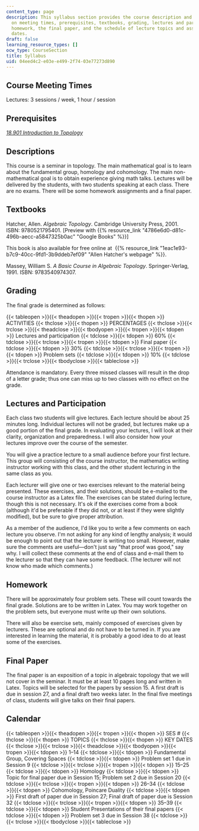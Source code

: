```yaml
---
content_type: page
description: This syllabus section provides the course description and information
  on meeting times, prerequisites, textbooks, grading, lectures and participation,
  homework, the final paper, and the schedule of lecture topics and assignment due
  dates.
draft: false
learning_resource_types: []
ocw_type: CourseSection
title: Syllabus
uid: 04eed4c2-e03e-e499-2f74-03e77273d890
---
```

## Course Meeting Times

Lectures: 3 sessions / week, 1 hour / session

## Prerequisites

[*18.901 Introduction to Topology*](/courses/18-901-introduction-to-topology-fall-2004)

## Descriptions

This course is a seminar in topology. The main mathematical goal is to learn about the fundamental group, homology and cohomology. The main non-mathematical goal is to obtain experience giving math talks. Lectures will be delivered by the students, with two students speaking at each class. There are no exams. There will be some homework assignments and a final paper.

## Textbooks

Hatcher, Allen. *Algebraic Topology*. Cambridge University Press, 2001. ISBN: 9780521795401. \[Preview with {{% resource_link "4786e6d0-d81c-496b-aecc-a5847325b0ac" "Google Books" %}}\]

This book is also available for free online at  {{% resource_link "1eac1e93-b7c9-40cc-9fd1-3b9ddeb7ef09" "Allen Hatcher's webpage" %}}.

Massey, William S. *A Basic Course in Algebraic Topology*. Springer-Verlag, 1991. ISBN: 9783540974307.

## Grading

The final grade is determined as follows:

{{< tableopen >}}{{< theadopen >}}{{< tropen >}}{{< thopen >}}
ACTIVITIES
{{< thclose >}}{{< thopen >}}
PERCENTAGES
{{< thclose >}}{{< trclose >}}{{< theadclose >}}{{< tbodyopen >}}{{< tropen >}}{{< tdopen >}}
Lectures and participation
{{< tdclose >}}{{< tdopen >}}
60%
{{< tdclose >}}{{< trclose >}}{{< tropen >}}{{< tdopen >}}
Final paper
{{< tdclose >}}{{< tdopen >}}
30%
{{< tdclose >}}{{< trclose >}}{{< tropen >}}{{< tdopen >}}
Problem sets
{{< tdclose >}}{{< tdopen >}}
10%
{{< tdclose >}}{{< trclose >}}{{< tbodyclose >}}{{< tableclose >}}

Attendance is mandatory. Every three missed classes will result in the drop of a letter grade; thus one can miss up to two classes with no effect on the grade.

## Lectures and Participation

Each class two students will give lectures. Each lecture should be about 25 minutes long. Individual lectures will not be graded, but lectures make up a good portion of the final grade. In evaluating your lectures, I will look at their clarity, organization and preparedness. I will also consider how your lectures improve over the course of the semester.

You will give a practice lecture to a small audience before your first lecture. This group will consisting of the course instructor, the mathematics writing instructor working with this class, and the other student lecturing in the same class as you.

Each lecturer will give one or two exercises relevant to the material being presented. These exercises, and their solutions, should be e-mailed to the course instructor as a Latex file. The exercises can be stated during lecture, though this is not necessary. It's ok if the exercises come from a book (although it'd be preferable if they did not, or at least if they were slightly modified), but be sure to give proper attribution.

As a member of the audience, I'd like you to write a few comments on each lecture you observe. I'm not asking for any kind of lengthy analysis; it would be enough to point out that the lecturer is writing too small. However, make sure the comments are useful—don't just say "that proof was good," say why. I will collect these comments at the end of class and e-mail them to the lecturer so that they can have some feedback. (The lecturer will not know who made which comments.)

## Homework

There will be approximately four problem sets. These will count towards the final grade. Solutions are to be written in Latex. You may work together on the problem sets, but everyone must write up their own solutions.

There will also be exercise sets, mainly composed of exercises given by lecturers. These are optional and do not have to be turned in. If you are interested in learning the material, it is probably a good idea to do at least some of the exercises.

## Final Paper

The final paper is an exposition of a topic in algebraic topology that we will not cover in the seminar. It must be at least 10 pages long and written in Latex. Topics will be selected for the papers by session 15. A first draft is due in session 27, and a final draft two weeks later. In the final five meetings of class, students will give talks on their final papers.

## Calendar

{{< tableopen >}}{{< theadopen >}}{{< tropen >}}{{< thopen >}}
SES #
{{< thclose >}}{{< thopen >}}
TOPICS
{{< thclose >}}{{< thopen >}}
KEY DATES
{{< thclose >}}{{< trclose >}}{{< theadclose >}}{{< tbodyopen >}}{{< tropen >}}{{< tdopen >}}
1–14
{{< tdclose >}}{{< tdopen >}}
Fundamental Group, Covering Spaces
{{< tdclose >}}{{< tdopen >}}
Problem set 1 due in Session 9
{{< tdclose >}}{{< trclose >}}{{< tropen >}}{{< tdopen >}}
15–25
{{< tdclose >}}{{< tdopen >}}
Homology
{{< tdclose >}}{{< tdopen >}}
Topic for final paper due in Session 15; Problem set 2 due in Session 20
{{< tdclose >}}{{< trclose >}}{{< tropen >}}{{< tdopen >}}
26–34
{{< tdclose >}}{{< tdopen >}}
Cohomology, Poincare Duality
{{< tdclose >}}{{< tdopen >}}
First draft of paper due in Session 27; Final draft of paper due is Session 32
{{< tdclose >}}{{< trclose >}}{{< tropen >}}{{< tdopen >}}
35–39
{{< tdclose >}}{{< tdopen >}}
Student Presentations of their final papers
{{< tdclose >}}{{< tdopen >}}
Problem set 3 due in Session 38
{{< tdclose >}}{{< trclose >}}{{< tbodyclose >}}{{< tableclose >}}